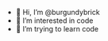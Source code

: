 - 👋 Hi, I’m @burgundybrick
- 👀 I’m interested in code
- 🌱 I’m trying to learn code
 

<!---
burgundybrick/burgundybrick is a ✨ special ✨ repository because its `README.md` (this file) appears on your GitHub profile.
You can click the Preview link to take a look at your changes.
--->
